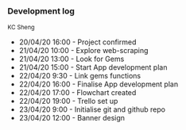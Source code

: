 ### Development log
<sub>KC Sheng</sub>

* 20/04/20 16:00 - Project confirmed
* 21/04/20 10:00 - Explore web-scraping
* 21/04/20 13:00 - Look for Gems
* 21/04/20 15:00 - Start App development plan
* 22/04/20 9:30 - Link gems functions
* 22/04/20 16:00 - Finalise App development plan
* 22/04/20 17:00 - Flowchart created
* 22/04/20 19:00 - Trello set up
* 23/04/20 9:00 - Initialise git and github repo
* 23/04/20 12:00 - Banner design

